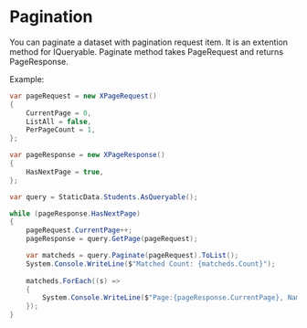 # Pagination

You can paginate a dataset with pagination request item. 
It is an extention method for IQueryable.
Paginate method takes PageRequest and returns PageResponse.

Example:
```c#
var pageRequest = new XPageRequest()
{
	CurrentPage = 0,
	ListAll = false,
	PerPageCount = 1,
};

var pageResponse = new XPageResponse()
{
	HasNextPage = true,
};

var query = StaticData.Students.AsQueryable();

while (pageResponse.HasNextPage)
{
	pageRequest.CurrentPage++;
	pageResponse = query.GetPage(pageRequest);

	var matcheds = query.Paginate(pageRequest).ToList();
	System.Console.WriteLine($"Matched Count: {matcheds.Count}");
	
	matcheds.ForEach((s) =>
	{
		System.Console.WriteLine($"Page:{pageResponse.CurrentPage}, Name Surname: {s.Name}");
	});
}
```
